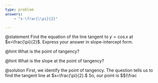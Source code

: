 ```yaml
---
type: problem
answers:
	- "x-\frac{\\pi}{2}"

---
```


@statement
Find the equation of the line tangent to $y = \cos x$ at $x=\frac{\pi}{2}$. Express your answer in slope-intercept form.

@hint
What is the point of tangency?

@hint
What is the  slope at the point of tangency?

@solution
First, we identify the point of tangency. The question tells us to find the tangent line at $x=\frac{\pi}{2}.$ 
So, our point is $$(\frac
<!--stackedit_data:
eyJoaXN0b3J5IjpbLTIxMTMxMTg0MjEsLTIwMTIzNTMyODksNz
A3MDc5MDA0XX0=
-->